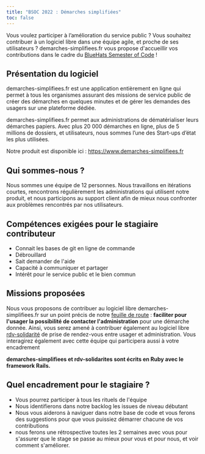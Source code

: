```yaml
---
title: "BSOC 2022 : Démarches simplifiées"
toc: false
---
```


Vous voulez participer à l’amélioration du service public ? Vous souhaitez contribuer à un logiciel libre dans une équipe agile, et proche de ses utilisateurs ? demarches-simplifiees.fr vous propose d'accueillir vos contributions dans le cadre du [BlueHats Semester of Code](https://man.sr.ht/~codegouvfr/logiciels-libres/bluehats-semester-of-code.md) !

## Présentation du logiciel

demarches-simplifiees.fr est une application entièrement en ligne qui permet à tous les organismes assurant des missions de service public de créer des démarches en quelques minutes et de gérer les demandes des usagers sur une plateforme dédiée.

demarches-simplifiees.fr permet aux administrations de dématérialiser leurs démarches papiers.  Avec plus 20 000 démarches en ligne, plus de 5 millions de dossiers, et utilisateurs, nous sommes l’une des Start-ups d’état les plus utilisées.

Notre produit est disponible ici : https://www.demarches-simplifiees.fr

## Qui sommes-nous ?

Nous sommes une équipe de 12 personnes. Nous travaillons en itérations courtes, rencontrons régulièrement les administrations qui utilisent notre produit, et nous participons au support client afin de mieux nous confronter aux problèmes rencontrés par nos utilisateurs.

## Compétences exigées pour le stagiaire contributeur

- Connait les bases de git en ligne de commande
- Débrouillard
- Sait demander de l'aide
- Capacité à communiquer et partager
- Intérêt pour le service public et le bien commun

## Missions proposées

Nous vous proposons de contribuer au logiciel libre demarches-simplifiees.fr sur un point précis de notre [feuille de route](https://github.com/betagouv/demarches-simplifiees.fr/wiki/Feuille-de-route) : **faciliter pour l'usager la possibilité de contacter l'administration** pour une démarche donnée. Ainsi, vous serez amené à contribuer également au logiciel libre [rdv-solidarité](https://www.rdv-solidarites.fr/) de prise de rendez-vous entre usager et administration. Vous interagirez également avec cette équipe qui participera aussi à votre encadrement

**demarches-simplifiees et rdv-solidarites sont écrits en Ruby avec le framework Rails.**

## Quel encadrement pour le stagiaire ?

- Vous pourrez participer à tous les rituels de l'équipe
- Nous identifierons dans notre backlog les issues de niveau débutant
- Nous vous aiderons à naviguer dans notre base de code et vous ferons des suggestions pour que vous puissiez démarrer chacune de vos contributions
- nous ferons une rétrospective toutes les 2 semaines avec vous pour s'assurer que le stage se passe au mieux pour vous et pour nous, et voir comment s'améliorer.
